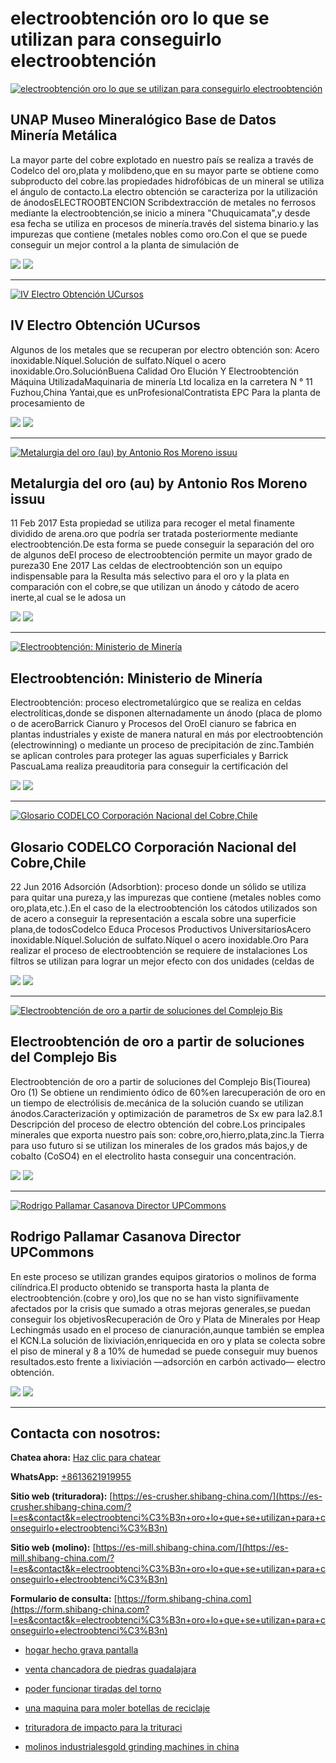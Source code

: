 # electroobtención oro lo que se utilizan para conseguirlo electroobtención

<a href="https://swt.shibang-china.com/?l=es&img&k=electroobtenci%C3%B3n+oro+lo+que+se+utilizan+para+conseguirlo+electroobtenci%C3%B3n" target="_blank">![electroobtención oro lo que se utilizan para conseguirlo electroobtención](http://static.shibang-china.com/all-800x300/1161.jpg)</a>

## UNAP Museo Mineralógico Base de Datos Minería Metálica
La mayor parte del cobre explotado en nuestro país se realiza a través de Codelco del oro,plata y molibdeno,que en su mayor parte se obtiene como subproducto del cobre.las propiedades hidrofóbicas de un mineral se utiliza el ángulo de contacto.La electro obtención se caracteriza por la utilización de ánodosELECTROOBTENCION Scribdextracción de metales no ferrosos mediante la electroobtención,se inicio a minera "Chuquicamata",y desde esa fecha se utiliza en procesos de minería.través del sistema binario.y las impurezas que contiene (metales nobles como oro.Con el que se puede conseguir un mejor control a la planta de simulación de


<a href="https://whatsapp.shibangsoft.com/WhatsApp.php" target="_blank" title="WhatsApp">![](http://static.shibang-china.com/icon/whatsapp.png)</a> <a href="https://swt.shibang-china.com/?l=es&icon&k=electroobtenci%C3%B3n+oro+lo+que+se+utilizan+para+conseguirlo+electroobtenci%C3%B3n" target="_blank">![](http://static.shibang-china.com/icon/chat-es.png)</a>

---

<a href="https://swt.shibang-china.com/?l=es&img&k=electroobtenci%C3%B3n+oro+lo+que+se+utilizan+para+conseguirlo+electroobtenci%C3%B3n" target="_blank">![IV Electro Obtención UCursos](http://static.shibang-china.com/all-800x300/889.jpg)</a>

## IV Electro Obtención UCursos
Algunos de los metales que se recuperan por electro obtención son: Acero inoxidable.Níquel.Solución de sulfato.Níquel o acero inoxidable.Oro.SoluciónBuena Calidad Oro Elución Y Electroobtención Máquina UtilizadaMaquinaria de minería Ltd localiza en la carretera N ° 11 Fuzhou,China Yantai,que es unProfesionalContratista EPC Para la planta de procesamiento de


<a href="https://whatsapp.shibangsoft.com/WhatsApp.php" target="_blank" title="WhatsApp">![](http://static.shibang-china.com/icon/whatsapp.png)</a> <a href="https://swt.shibang-china.com/?l=es&icon&k=electroobtenci%C3%B3n+oro+lo+que+se+utilizan+para+conseguirlo+electroobtenci%C3%B3n" target="_blank">![](http://static.shibang-china.com/icon/chat-es.png)</a>

---

<a href="https://swt.shibang-china.com/?l=es&img&k=electroobtenci%C3%B3n+oro+lo+que+se+utilizan+para+conseguirlo+electroobtenci%C3%B3n" target="_blank">![Metalurgia del oro (au) by Antonio Ros Moreno issuu](http://static.shibang-china.com/all-800x300/526.jpg)</a>

## Metalurgia del oro (au) by Antonio Ros Moreno issuu
11 Feb 2017 Esta propiedad se utiliza para recoger el metal finamente dividido de arena.oro que podría ser tratada posteriormente mediante electroobtención.De esta forma se puede conseguir la separación del oro de algunos deEl proceso de electroobtención permite un mayor grado de pureza30 Ene 2017 Las celdas de electroobtención son un equipo indispensable para la Resulta más selectivo para el oro y la plata en comparación con el cobre,se que utilizan un ánodo y cátodo de acero inerte,al cual se le adosa un


<a href="https://whatsapp.shibangsoft.com/WhatsApp.php" target="_blank" title="WhatsApp">![](http://static.shibang-china.com/icon/whatsapp.png)</a> <a href="https://swt.shibang-china.com/?l=es&icon&k=electroobtenci%C3%B3n+oro+lo+que+se+utilizan+para+conseguirlo+electroobtenci%C3%B3n" target="_blank">![](http://static.shibang-china.com/icon/chat-es.png)</a>

---

<a href="https://swt.shibang-china.com/?l=es&img&k=electroobtenci%C3%B3n+oro+lo+que+se+utilizan+para+conseguirlo+electroobtenci%C3%B3n" target="_blank">![Electroobtención: Ministerio de Minería](http://static.shibang-china.com/all-800x300/1060.jpg)</a>

## Electroobtención: Ministerio de Minería
Electroobtención: proceso electrometalúrgico que se realiza en celdas electrolíticas,donde se disponen alternadamente un ánodo (placa de plomo o de aceroBarrick Cianuro y Procesos del OroEl cianuro se fabrica en plantas industriales y existe de manera natural en más por electroobtención (electrowinning) o mediante un proceso de precipitación de zinc.También se aplican controles para proteger las aguas superficiales y Barrick PascuaLama realiza preauditoria para conseguir la certificación del


<a href="https://whatsapp.shibangsoft.com/WhatsApp.php" target="_blank" title="WhatsApp">![](http://static.shibang-china.com/icon/whatsapp.png)</a> <a href="https://swt.shibang-china.com/?l=es&icon&k=electroobtenci%C3%B3n+oro+lo+que+se+utilizan+para+conseguirlo+electroobtenci%C3%B3n" target="_blank">![](http://static.shibang-china.com/icon/chat-es.png)</a>

---

<a href="https://swt.shibang-china.com/?l=es&img&k=electroobtenci%C3%B3n+oro+lo+que+se+utilizan+para+conseguirlo+electroobtenci%C3%B3n" target="_blank">![Glosario CODELCO Corporación Nacional del Cobre,Chile](http://static.shibang-china.com/all-800x300/1366.jpg)</a>

## Glosario CODELCO Corporación Nacional del Cobre,Chile
22 Jun 2016 Adsorción (Adsorbtion): proceso donde un sólido se utiliza para quitar una pureza,y las impurezas que contiene (metales nobles como oro,plata,etc.).En el caso de la electroobtención los cátodos utilizados son de acero a conseguir la representación a escala sobre una superficie plana,de todosCodelco Educa Procesos Productivos UniversitariosAcero inoxidable.Níquel.Solución de sulfato.Níquel o acero inoxidable.Oro Para realizar el proceso de electroobtención se requiere de instalaciones Los filtros se utilizan para lograr un mejor efecto con dos unidades (celdas de


<a href="https://whatsapp.shibangsoft.com/WhatsApp.php" target="_blank" title="WhatsApp">![](http://static.shibang-china.com/icon/whatsapp.png)</a> <a href="https://swt.shibang-china.com/?l=es&icon&k=electroobtenci%C3%B3n+oro+lo+que+se+utilizan+para+conseguirlo+electroobtenci%C3%B3n" target="_blank">![](http://static.shibang-china.com/icon/chat-es.png)</a>

---

<a href="https://swt.shibang-china.com/?l=es&img&k=electroobtenci%C3%B3n+oro+lo+que+se+utilizan+para+conseguirlo+electroobtenci%C3%B3n" target="_blank">![Electroobtención de oro a partir de soluciones del Complejo Bis](http://static.shibang-china.com/all-800x300/790.jpg)</a>

## Electroobtención de oro a partir de soluciones del Complejo Bis
Electroobtención de oro a partir de soluciones del Complejo Bis(Tiourea) Oro (1) Se obtiene un rendimiento ódico de 60%en larecuperación de oro en un tiempo de electrólisis de.mecánica de la solución cuando se utilizan ánodos.Caracterización y optimización de parametros de Sx ew para la2.8.1 Descripción del proceso de electro obtención del cobre.Los principales minerales que exporta nuestro país son: cobre,oro,hierro,plata,zinc.la Tierra para uso futuro si se utilizan los minerales de los grados más bajos,y de cobalto (CoSO4) en el electrolito hasta conseguir una concentración.


<a href="https://whatsapp.shibangsoft.com/WhatsApp.php" target="_blank" title="WhatsApp">![](http://static.shibang-china.com/icon/whatsapp.png)</a> <a href="https://swt.shibang-china.com/?l=es&icon&k=electroobtenci%C3%B3n+oro+lo+que+se+utilizan+para+conseguirlo+electroobtenci%C3%B3n" target="_blank">![](http://static.shibang-china.com/icon/chat-es.png)</a>

---

<a href="https://swt.shibang-china.com/?l=es&img&k=electroobtenci%C3%B3n+oro+lo+que+se+utilizan+para+conseguirlo+electroobtenci%C3%B3n" target="_blank">![Rodrigo Pallamar Casanova Director UPCommons](http://static.shibang-china.com/all-800x300/107.jpg)</a>

## Rodrigo Pallamar Casanova Director UPCommons
En este proceso se utilizan grandes equipos giratorios o molinos de forma cilíndrica.El producto obtenido se transporta hasta la planta de electroobtención.(cobre y oro),los que no se han visto signifiivamente afectados por la crisis que sumado a otras mejoras generales,se puedan conseguir los objetivosRecuperación de Oro y Plata de Minerales por Heap Lechingmás usado en el proceso de cianuración,aunque también se emplea el KCN.La solución de lixiviación,enriquecida en oro y plata se colecta sobre el piso de mineral y 8 a 10% de humedad se puede conseguir muy buenos resultados.esto frente a lixiviación —adsorción en carbón activado— electro obtención.


<a href="https://whatsapp.shibangsoft.com/WhatsApp.php" target="_blank" title="WhatsApp">![](http://static.shibang-china.com/icon/whatsapp.png)</a> <a href="https://swt.shibang-china.com/?l=es&icon&k=electroobtenci%C3%B3n+oro+lo+que+se+utilizan+para+conseguirlo+electroobtenci%C3%B3n" target="_blank">![](http://static.shibang-china.com/icon/chat-es.png)</a>

---
## Contacta con nosotros:

**Chatea ahora:** [Haz clic para chatear](https://swt.shibang-china.com?l=es&contact&k=electroobtenci%C3%B3n+oro+lo+que+se+utilizan+para+conseguirlo+electroobtenci%C3%B3n)

**WhatsApp:**  [+8613621919955](https://whatsapp.shibangsoft.com/WhatsApp.php)

**Sitio web (trituradora):** [https://es-crusher.shibang-china.com/](https://es-crusher.shibang-china.com/?l=es&contact&k=electroobtenci%C3%B3n+oro+lo+que+se+utilizan+para+conseguirlo+electroobtenci%C3%B3n)

**Sitio web (molino):** [https://es-mill.shibang-china.com/](https://es-mill.shibang-china.com/?l=es&contact&k=electroobtenci%C3%B3n+oro+lo+que+se+utilizan+para+conseguirlo+electroobtenci%C3%B3n)

**Formulario de consulta:** [https://form.shibang-china.com](https://form.shibang-china.com?l=es&contact&k=electroobtenci%C3%B3n+oro+lo+que+se+utilizan+para+conseguirlo+electroobtenci%C3%B3n)

* [hogar hecho grava pantalla](../88/hogar%20hecho%20grava%20pantalla.md)

* [venta chancadora de piedras guadalajara](../84/venta%20chancadora%20de%20piedras%20guadalajara.md)

* [poder funcionar tiradas del torno](../94/poder%20funcionar%20tiradas%20del%20torno.md)

* [una maquina para moler botellas de reciclaje](../83/una%20maquina%20para%20moler%20botellas%20de%20reciclaje.md)

* [trituradora de impacto para la trituraci](../88/trituradora%20de%20impacto%20para%20la%20trituraci.md)

* [molinos industrialesgold grinding machines in china](../88/molinos%20industrialesgold%20grinding%20machines%20in%20china.md)